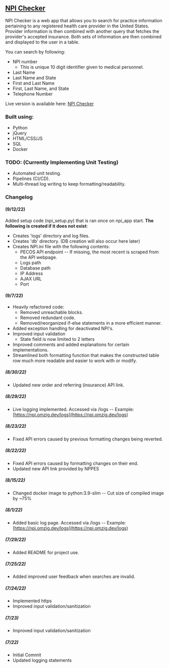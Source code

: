 <!-- ABOUT THE PROJECT -->
## [NPI Checker](https://npi.omzig.dev)

NPI Checker is a web app that allows you to search for practice information pertaining to any registered health care provider in the United States.
Provider information is then combined with another query that fetches the provider's accepted insurance.
Both sets of information are then combined and displayed to the user in a table.

You can search by following:
* NPI number
  - This is unique 10 digit identifier given to medical personnel.
* Last Name
* Last Name and State
* First and Last Name
* First, Last Name, and State
* Telephone Number

Live version is available here: [NPI Checker](https://npi.omzig.dev)

### Built using:
* Python
* jQuery
* HTML/CSS/JS
* SQL
* Docker

### TODO: (**Currently Implementing Unit Testing**)
- Automated unit testing.
- Pipelines (CI/CD).
- Multi-thread log writing to keep formatting/readability.


### Changelog
#### (9/12/22)
Added setup code (npi_setup.py) that is ran once on npi_app start.
**The following is created if it does not exist**:
- Creates 'logs' directory and log files.
- Creates 'db' directory. (DB creation will also occur here later)
- Creates NPI.ini file with the following contents:
  - PECOS API endpoint -- If missing, the most recent is scraped from the API webpage.
  - Logs path
  - Database path
  - IP Address
  - AJAX URL
  - Port

#### (9/7/22)
- Heavily refactored code:
  - Removed unreachable blocks.
  - Removed redundant code.
  - Removed/reorganized if-else statements in a more efficient manner.
- Added exception handling for deactivated NPI's.
- Improved input validation
  - State field is now limited to 2 letters
- Improved comments and added explanations for certain implementations.
- Streamlined both formatting function that makes the constructed table row much more readable and easier to work with or modify.

##### (8/30/22)
- Updated new order and referring (insurance) API link.

##### (8/29/22)
- Live logging implemented. Accessed via <npi checker url>/logs -- Example: [https://npi.omzig.dev/logs](https://npi.omzig.dev/logs)
 
##### (8/23/22)
- Fixed API errors caused by previous formatting changes being reverted.
  
##### (8/22/22)
- Fixed API errors caused by formatting changes on their end.
- Updated new API link provided by NPPES
  
##### (8/15/22)
- Changed docker image to python:3.9-slim -- Cut size of compiled image by ~75%
  
##### (8/1/22)
- Added basic log page. Accessed via <npi checker url>/logs -- Example: [https://npi.omzig.dev/logs](https://npi.omzig.dev/logs)
  
##### (7/29/22)
- Added README for project use.
  
##### (7/25/22)
- Added improved user feedback when searches are invalid.

##### (7/24/22)
- Implemented https
- Improved input validation/sanitization
  
##### (7/23)
- Improved input validation/sanitization

##### (7/22)
- Initial Commit
- Updated logging statements
